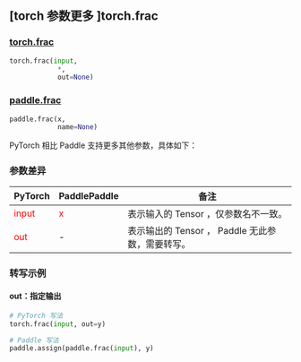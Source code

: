 ## [torch 参数更多 ]torch.frac
### [torch.frac](https://pytorch.org/docs/stable/generated/torch.frac.html?highlight=frac#torch.frac)

```python
torch.frac(input,
            *,
            out=None)
```

### [paddle.frac](https://www.paddlepaddle.org.cn/documentation/docs/zh/develop/api/paddle/frac_cn.html#frac)

```python
paddle.frac(x,
            name=None)
```

PyTorch 相比 Paddle 支持更多其他参数，具体如下：
### 参数差异
| PyTorch       | PaddlePaddle | 备注                                                   |
| ------------- | ------------ | ------------------------------------------------------ |
| <font color='red'> input </font> | <font color='red'> x </font> | 表示输入的 Tensor ，仅参数名不一致。  |
| <font color='red'> out </font> | -  | 表示输出的 Tensor ， Paddle 无此参数，需要转写。    |



### 转写示例
#### out：指定输出
```python
# PyTorch 写法
torch.frac(input, out=y)

# Paddle 写法
paddle.assign(paddle.frac(input), y)
```
